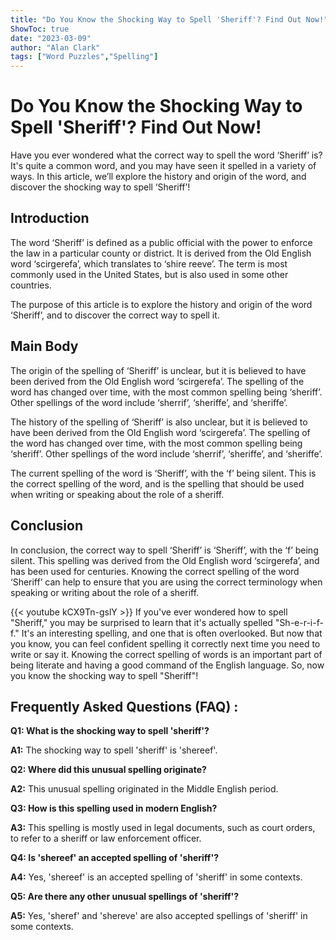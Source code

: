```yaml
---
title: "Do You Know the Shocking Way to Spell 'Sheriff'? Find Out Now!"
ShowToc: true 
date: "2023-03-09"
author: "Alan Clark" 
tags: ["Word Puzzles","Spelling"]
---
```

# Do You Know the Shocking Way to Spell 'Sheriff'? Find Out Now!

Have you ever wondered what the correct way to spell the word ‘Sheriff’ is? It's quite a common word, and you may have seen it spelled in a variety of ways. In this article, we’ll explore the history and origin of the word, and discover the shocking way to spell ‘Sheriff’!

## Introduction

The word ‘Sheriff’ is defined as a public official with the power to enforce the law in a particular county or district. It is derived from the Old English word ‘scirgerefa’, which translates to ‘shire reeve’. The term is most commonly used in the United States, but is also used in some other countries.

The purpose of this article is to explore the history and origin of the word ‘Sheriff’, and to discover the correct way to spell it.

## Main Body

The origin of the spelling of ‘Sheriff’ is unclear, but it is believed to have been derived from the Old English word ‘scirgerefa’. The spelling of the word has changed over time, with the most common spelling being ‘sheriff’. Other spellings of the word include ‘sherrif’, ‘sheriffe’, and ‘sheriffe’.

The history of the spelling of ‘Sheriff’ is also unclear, but it is believed to have been derived from the Old English word ‘scirgerefa’. The spelling of the word has changed over time, with the most common spelling being ‘sheriff’. Other spellings of the word include ‘sherrif’, ‘sheriffe’, and ‘sheriffe’.

The current spelling of the word is ‘Sheriff’, with the ‘f’ being silent. This is the correct spelling of the word, and is the spelling that should be used when writing or speaking about the role of a sheriff.

## Conclusion

In conclusion, the correct way to spell ‘Sheriff’ is ‘Sheriff’, with the ‘f’ being silent. This spelling was derived from the Old English word ‘scirgerefa’, and has been used for centuries. Knowing the correct spelling of the word ‘Sheriff’ can help to ensure that you are using the correct terminology when speaking or writing about the role of a sheriff.

{{< youtube kCX9Tn-gslY >}} 
If you've ever wondered how to spell "Sheriff," you may be surprised to learn that it's actually spelled "Sh-e-r-i-f-f." It's an interesting spelling, and one that is often overlooked. But now that you know, you can feel confident spelling it correctly next time you need to write or say it. Knowing the correct spelling of words is an important part of being literate and having a good command of the English language. So, now you know the shocking way to spell "Sheriff"!

## Frequently Asked Questions (FAQ) :
**Q1: What is the shocking way to spell 'sheriff'?**

**A1:** The shocking way to spell 'sheriff' is 'shereef'. 

**Q2: Where did this unusual spelling originate?**

**A2:** This unusual spelling originated in the Middle English period. 

**Q3: How is this spelling used in modern English?**

**A3:** This spelling is mostly used in legal documents, such as court orders, to refer to a sheriff or law enforcement officer. 

**Q4: Is 'shereef' an accepted spelling of 'sheriff'?**

**A4:** Yes, 'shereef' is an accepted spelling of 'sheriff' in some contexts. 

**Q5: Are there any other unusual spellings of 'sheriff'?**

**A5:** Yes, 'sheref' and 'shereve' are also accepted spellings of 'sheriff' in some contexts.






